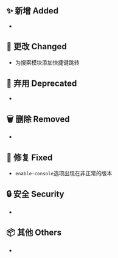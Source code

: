 ## ✨ 新增 Added

-

## 🔧 更改 Changed

- 为搜索模块添加快捷键跳转

## 🚨 弃用 Deprecated

-

## 🗑️ 删除 Removed

-

## 🐛 修复 Fixed

- `enable-console`选项出现在非正常的版本

## 🔒 安全 Security

-

## 📦 其他 Others

-